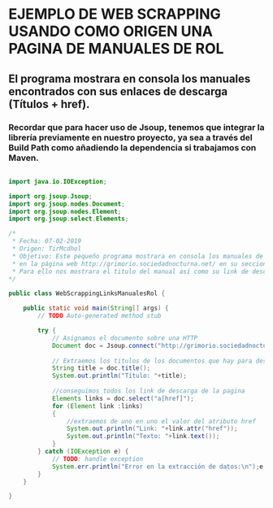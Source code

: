 # EJEMPLO DE WEB SCRAPPING USANDO COMO ORIGEN UNA PAGINA DE MANUALES DE ROL

## El programa mostrara en consola los manuales encontrados con sus enlaces de descarga (Títulos + href).

### Recordar que para hacer uso de Jsoup, tenemos que integrar la librería previamente en nuestro proyecto, ya sea a través del Build Path como añadiendo la dependencia si trabajamos con Maven.

``` java

import java.io.IOException;

import org.jsoup.Jsoup;
import org.jsoup.nodes.Document;
import org.jsoup.nodes.Element;
import org.jsoup.select.Elements;

/*
 * Fecha: 07-02-2019
 * Origen: TirMcdhol
 * Objetivo: Este pequeño programa mostrara en consola los manuales de rol encontrados
 * en la página web http://grimorio.sociedadnocturna.net/ en su seccion de descargas.
 * Para ello nos mostrara el titulo del manual así como su link de descarga href.
*/

public class WebScrappingLinksManualesRol {

	public static void main(String[] args) {
		// TODO Auto-generated method stub

		try {
			// Asignamos el documento sobre una HTTP
			Document doc = Jsoup.connect("http://grimorio.sociedadnocturna.net/Listado.php").get();
			
			// Extraemos los titulos de los documentos que hay para descargar en la pagina
			String title = doc.title();
			System.out.println("Título: "+title);
			
			//conseguimos todos los link de descarga de la pagina
			Elements links = doc.select("a[href]");
			for (Element link :links)
			{
				//extraemos de uno en uno el valor del atributo href
				System.out.println("Link: "+link.attr("href"));
				System.out.println("Texto: "+link.text());
			}
		} catch (IOException e) {
			// TODO: handle exception
			System.err.println("Error en la extracción de datos:\n");e.printStackTrace();
		}
	}

}

```
